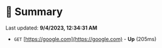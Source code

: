 # 📖 Summary
Last updated: **9/4/2023, 12:34:31 AM**

- `GET` [https://google.com](https://google.com) - **Up** (205ms)
